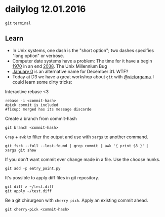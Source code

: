 # dailylog 12.01.2016

`git` `terminal` 

## Learn

- In Unix systems, one dash is the "short option"; two dashes specifies "long option" or verbose.
- Computer date systems have a problem: The time for it have a begin [1970](https://en.wikipedia.org/wiki/Unix_time) in an end [2038](https://en.wikipedia.org/wiki/Year_2038_problem). The Unix Millennium Bug
- [January 0](https://en.wikipedia.org/wiki/January_0) is an alternative name for December 31. WTF?
- Today at D3 we have a great workshop about `git` with [@victorgama](https://github.com/victorgama). I could learn some dirty tricks:

Interactive rebase <3
```git 
rebase -i <commit-hash>
#pick commit is included
#fixup: merged has its message discarde
```

Create a branch from commit-hash
```git 
git branch <commit-hash>
```

`Grep` + `awk` to filter the output and use with `xargs` to another command.
```git
git fsck --full --lost-found | grep commit | awk '{ print $3 }' | xargs git show
```

If you don't want commit ever change made in a file. Use the choose hunks.
```git
git add -p entry_point.py
```

It's possible to apply diff files in git repository.
```git
git diff > ~/test.diff
git apply ~/test.diff
```

Be a git chirurgeon with `cherry pick`. Apply an existing commit ahead.
```git 
git cherry-pick <commit-hash>
```

